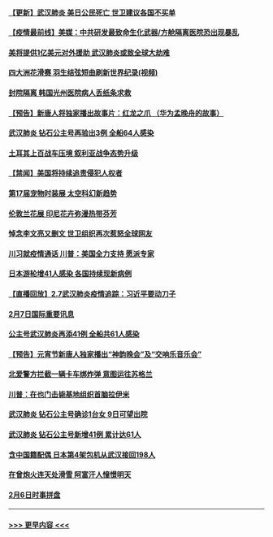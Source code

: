 #### [【更新】武汉肺炎 美日公民死亡 世卫建议各国不买单](../pages/prog202/a102770740.md?t=02082033) 
#### [【疫情最前线】美媒：中共研发最致命生化武器/方舱隔离医院恐出现暴乱](../pages/prog202/a102772439.md?t=02082033) 
#### [美将提供1亿美元对外援助 武汉肺炎或致全球大劫难](../pages/prog202/a102772361.md?t=02082033) 
#### [四大洲花滑赛 羽生结弦短曲刷新世界纪录(视频)](../pages/prog202/a102772341.md?t=02082033) 
#### [封院隔离 韩国光州医院病人丢纸条求救](../pages/prog202/a102772282.md?t=02082033) 
#### [【预告】新唐人将独家播出故事片：红龙之爪 （华为孟晚舟的故事）](../pages/prog202/a102767728.md?t=02082033) 
#### [武汉肺炎 钻石公主号再验出3例 全船64人感染](../pages/prog202/a102771726.md?t=02082033) 
#### [土耳其上百战车压境 叙利亚战争态势升级](../pages/prog202/a102772132.md?t=02082033) 
#### [【禁闻】美国将持续追责侵犯人权者](../pages/prog202/a102772042.md?t=02082033) 
#### [第17届宠物时装展 太空科幻新趋势](../pages/prog202/a102772033.md?t=02082033) 
#### [伦敦兰花展 印尼花卉弥漫热带芬芳](../pages/prog202/a102772026.md?t=02082033) 
#### [悼念李文亮又删文 世卫组织再次惹怒全球网友](../pages/prog202/a102771968.md?t=02082033) 
#### [川习就疫情通话 川普：美国全力支持 愿派专家](../pages/prog202/a102771930.md?t=02082033) 
#### [日本游轮增41人感染 各国持续现新病例](../pages/prog202/a102771912.md?t=02082033) 
#### [【直播回放】2.7武汉肺炎疫情追踪：习近平要动刀子](../pages/prog202/a102771649.md?t=02082033) 
#### [2月7日国际重要讯息](../pages/prog202/a102771747.md?t=02082033) 
#### [公主号武汉肺炎再添41例 全船共61人感染](../pages/prog202/a102771703.md?t=02082033) 
#### [【预告】元宵节新唐人独家播出“神韵晚会”及“交响乐音乐会”](../pages/prog202/a102767674.md?t=02082033) 
#### [北爱警方拦截一辆卡车绑炸弹 意图运往苏格兰](../pages/prog202/a102771609.md?t=02082033) 
#### [川普：在也门击毙基地组织首脑拉伊米](../pages/prog202/a102771528.md?t=02082033) 
#### [武汉肺炎 钻石公主号确诊1台女 9日可望出院](../pages/prog202/a102771518.md?t=02082033) 
#### [武汉肺炎 钻石公主号新增41例 累计达61人](../pages/prog202/a102771486.md?t=02082033) 
#### [含中国籍配偶 日本第4架包机从武汉接回198人](../pages/prog202/a102771472.md?t=02082033) 
#### [在曾炮火连天处滑雪 阿富汗人憧憬明天](../pages/prog202/a102771290.md?t=02082033) 
#### [2月6日时事拼盘](../pages/prog202/a102771225.md?t=02082033) 

----
#### [ >>> 更早内容 <<< ](../indexes/prog202-earlier.md)
